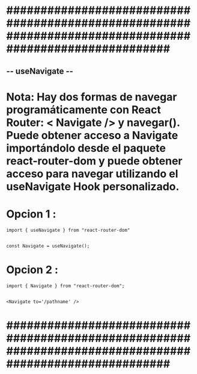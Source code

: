 # ######################################################################################################### #


## -- useNavigate -- ##


# Nota: Hay dos formas de navegar programáticamente con React Router: < Navigate /> y navegar(). Puede obtener acceso a Navigate importándolo desde el paquete react-router-dom y puede obtener acceso para navegar utilizando el useNavigate Hook personalizado.


# Opcion 1 :


    import { useNavigate } from "react-router-dom"


    const Navigate = useNavigate();


# Opcion 2 :
    

    import { Navigate } from "react-router-dom";


    <Navigate to='/pathname' />


# ######################################################################################################### #